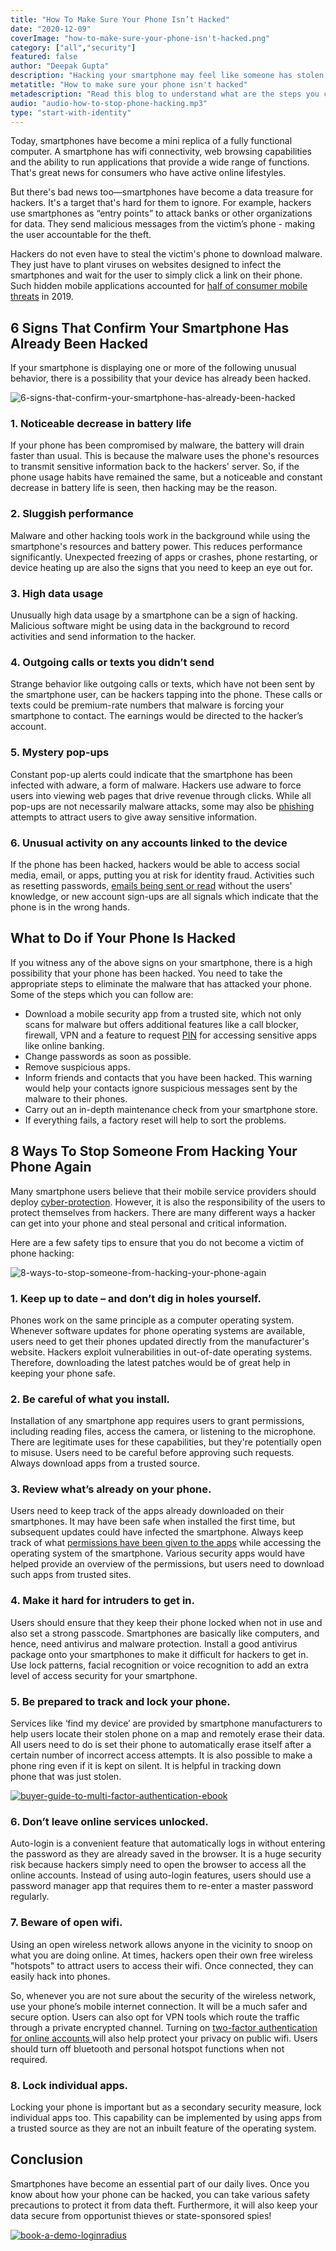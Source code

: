 ```yaml
---
title: "How To Make Sure Your Phone Isn’t Hacked"
date: "2020-12-09"
coverImage: "how-to-make-sure-your-phone-isn't-hacked.png"
category: ["all","security"]
featured: false 
author: "Deepak Gupta"
description: "Hacking your smartphone may feel like someone has stolen your home. Go through this checklist to protect your phone from being hacked."
metatitle: "How to make sure your phone isn't hacked"
metadescription: "Read this blog to understand what are the steps you can take in order to avoid your phone from being hacked by cybercriminals."
audio: "audio-how-to-stop-phone-hacking.mp3"
type: "start-with-identity"
---
```


Today, smartphones have become a mini replica of a fully functional computer. A smartphone has wifi connectivity, web browsing capabilities and the ability to run applications that provide a wide range of functions. That's great news for consumers who have active online lifestyles.

But there's bad news too—smartphones have become a data treasure for hackers. It's a target that's hard for them to ignore. For example, hackers use smartphones as “entry points” to attack banks or other organizations for data. They send malicious messages from the victim’s phone - making the user accountable for the theft.

Hackers do not even have to steal the victim's phone to download malware. They just have to plant viruses on websites designed to infect the smartphones and wait for the user to simply click a link on their phone. Such hidden mobile applications accounted for [half of consumer mobile threats](https://www.mcafee.com/content/dam/consumer/en-us/docs/2020-Mobile-Threat-Report.pdf) in 2019.  


## 6 Signs That Confirm Your Smartphone Has Already Been Hacked

If your smartphone is displaying one or more of the following unusual behavior, there is a possibility that your device has already been hacked.


![6-signs-that-confirm-your-smartphone-has-already-been-hacked](6-signs-that-confirm-your-smartphone-has-already-been-hacked.png)


### 1. Noticeable decrease in battery life

If your phone has been compromised by malware, the battery will drain faster than usual. This is because the malware uses the phone's resources to transmit sensitive information back to the hackers' server. So, if the phone usage habits have remained the same, but a noticeable and constant decrease in battery life is seen, then hacking may be the reason. 


### 2. Sluggish performance

Malware and other hacking tools work in the background while using the smartphone's resources and battery power. This reduces performance significantly. Unexpected freezing of apps or crashes, phone restarting, or device heating up are also the signs that you need to keep an eye out for.


### 3. High data usage

Unusually high data usage by a smartphone can be a sign of hacking. Malicious software might be using data in the background to record activities and send information to the hacker.


### 4. Outgoing calls or texts you didn’t send

Strange behavior like outgoing calls or texts, which have not been sent by the smartphone user, can be hackers tapping into the phone.  These calls or texts could be premium-rate numbers that malware is forcing your smartphone to contact. The earnings would be directed to the hacker’s account. 


### 5. Mystery pop-ups

Constant pop-up alerts could indicate that the smartphone has been infected with adware, a form of malware. Hackers use adware to force users into viewing web pages that drive revenue through clicks. While all pop-ups are not necessarily malware attacks, some may also be [phishing](https://www.loginradius.com/blog/start-with-identity/2018/02/phishing-for-identity/) attempts to attract users to give away sensitive information.


### 6. Unusual activity on any accounts linked to the device

If the phone has been hacked, hackers would be able to access social media, email, or apps, putting you at risk for identity fraud. Activities such as resetting passwords, [emails being sent or read](https://www.loginradius.com/blog/start-with-identity/2020/12/what-to-do-when-email-hacked/) without the users' knowledge, or new account sign-ups are all signals which indicate that the phone is in the wrong hands. 


## What to Do if Your Phone Is Hacked

If you witness any of the above signs on your smartphone, there is a high possibility that your phone has been hacked. You need to take the appropriate steps to eliminate the malware that has attacked your phone. Some of the steps which you can follow are:


*   Download a mobile security app from a trusted site, which not only scans for malware but offers additional features like a call blocker, firewall, VPN and a feature to request [PIN](https://www.loginradius.com/blog/2020/04/loginradius-pin-based-authentication/) for accessing sensitive apps like online banking.
*   Change passwords as soon as possible.
*   Remove suspicious apps.
*   Inform friends and contacts that you have been hacked. This warning would help your contacts ignore suspicious messages sent by the malware to their phones.
*   Carry out an in-depth maintenance check from your smartphone store. 
*   If everything fails, a factory reset will help to sort the problems. 


## 8 Ways To Stop Someone From Hacking Your Phone Again

Many smartphone users believe that their mobile service providers should deploy [cyber-protection](https://www.loginradius.com/blog/start-with-identity/2019/10/cybersecurity-best-practices-for-enterprises/). However, it is also the responsibility of the users to protect themselves from hackers. There are many different ways a hacker can get into your phone and steal personal and critical information. 

Here are a few safety tips to ensure that you do not become a victim of phone hacking:


![8-ways-to-stop-someone-from-hacking-your-phone-again](8-ways-to-stop-someone-from-hacking-your-phone-again.png)


### 1.   Keep up to date – and don’t dig in holes yourself.

Phones work on the same principle as a computer operating system. Whenever software updates for phone operating systems are available, users need to get their phones updated directly from the manufacturer's website. Hackers exploit vulnerabilities in out-of-date operating systems. Therefore, downloading the latest patches would be of great help in keeping your phone safe. 


### 2.   Be careful of what you install.

Installation of any smartphone app requires users to grant permissions, including reading files, access the camera, or listening to the microphone. There are legitimate uses for these capabilities, but they're potentially open to misuse. Users need to be careful before approving such requests. Always download apps from a trusted source.


### 3.  Review what’s already on your phone.

Users need to keep track of the apps already downloaded on their smartphones. It may have been safe when installed the first time, but subsequent updates could have infected the smartphone. Always keep track of what [permissions have been given to the apps](https://www.loginradius.com/blog/start-with-identity/2020/08/securing-enterprise-mobile-apps/) while accessing the operating system of the smartphone. Various security apps would have helped provide an overview of the permissions, but users need to download such apps from trusted sites. 


### 4.   Make it hard for intruders to get in.

Users should ensure that they keep their phone locked when not in use and also set a strong passcode. Smartphones are basically like computers, and hence, need antivirus and malware protection. Install a good antivirus package onto your smartphones to make it difficult for hackers to get in.  Use lock patterns, facial recognition or voice recognition to add an extra level of access security for your smartphone.


### 5.   Be prepared to track and lock your phone.

Services like ‘find my device’ are provided by smartphone manufacturers to help users locate their stolen phone on a map and remotely erase their data. All users need to do is set their phone to automatically erase itself after a certain number of incorrect access attempts.  It is also possible to make a phone ring even if it is kept on silent. It is helpful in tracking down phone that was just stolen. 

[![buyer-guide-to-multi-factor-authentication-ebook](buyer-guide-to-multi-factor-authentication-ebook.png)](https://www.loginradius.com/resource/buyers-guide-to-multi-factor-authentication/)



### 6.   Don’t leave online services unlocked.

Auto-login is a convenient feature that automatically logs in without entering the password as they are already saved in the browser. It is a huge security risk because hackers simply need to open the browser to access all the online accounts. Instead of using auto-login features, users should use a password manager app that requires them to re-enter a master password regularly. 


### 7.   Beware of open wifi.

Using an open wireless network allows anyone in the vicinity to snoop on what you are doing online. At times, hackers open their own free wireless "hotspots" to attract users to access their wifi.  Once connected, they can easily hack into phones. 

So, whenever you are not sure about the security of the wireless network, use your phone’s mobile internet connection. It will be a much safer and secure option. Users can also opt for VPN tools which route the traffic through a private encrypted channel. Turning on [two-factor authentication for online accounts ](https://www.loginradius.com/blog/start-with-identity/2018/12/use-multi-factor-authentication-dont-cell-phone-access/)will also help protect your privacy on public wifi. Users should turn off bluetooth and personal hotspot functions when not required. 


### 8.   Lock individual apps.

Locking your phone is important but as a secondary security measure, lock individual apps too. This capability can be implemented by using apps from a trusted source as they are not an inbuilt feature of the operating system. 


## Conclusion

Smartphones have become an essential part of our daily lives. Once you know about how your phone can be hacked, you can take various safety precautions to protect it from data theft. Furthermore, it will also keep your data secure from opportunist thieves or state-sponsored spies!


[![book-a-demo-loginradius](../assets/book-a-demo-loginradius.png)](https://www.loginradius.com/book-a-demo/)
